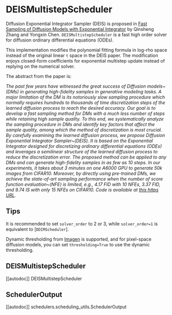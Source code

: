 <!--Copyright 2025 The HuggingFace Team. All rights reserved.

Licensed under the Apache License, Version 2.0 (the "License"); you may not use this file except in compliance with
the License. You may obtain a copy of the License at

http://www.apache.org/licenses/LICENSE-2.0

Unless required by applicable law or agreed to in writing, software distributed under the License is distributed on
an "AS IS" BASIS, WITHOUT WARRANTIES OR CONDITIONS OF ANY KIND, either express or implied. See the License for the
specific language governing permissions and limitations under the License.
-->

# DEISMultistepScheduler

Diffusion Exponential Integrator Sampler (DEIS) is proposed in [Fast Sampling of Diffusion Models with Exponential Integrator](https://huggingface.co/papers/2204.13902) by Qinsheng Zhang and Yongxin Chen. `DEISMultistepScheduler` is a fast high order solver for diffusion ordinary differential equations (ODEs).

This implementation modifies the polynomial fitting formula in log-rho space instead of the original linear `t` space in the DEIS paper. The modification enjoys closed-form coefficients for exponential multistep update instead of replying on the numerical solver.

The abstract from the paper is:

*The past few years have witnessed the great success of Diffusion models~(DMs) in generating high-fidelity samples in generative modeling tasks. A major limitation of the DM is its notoriously slow sampling procedure which normally requires hundreds to thousands of time discretization steps of the learned diffusion process to reach the desired accuracy. Our goal is to develop a fast sampling method for DMs with a much less number of steps while retaining high sample quality. To this end, we systematically analyze the sampling procedure in DMs and identify key factors that affect the sample quality, among which the method of discretization is most crucial. By carefully examining the learned diffusion process, we propose Diffusion Exponential Integrator Sampler~(DEIS). It is based on the Exponential Integrator designed for discretizing ordinary differential equations (ODEs) and leverages a semilinear structure of the learned diffusion process to reduce the discretization error. The proposed method can be applied to any DMs and can generate high-fidelity samples in as few as 10 steps. In our experiments, it takes about 3 minutes on one A6000 GPU to generate 50k images from CIFAR10. Moreover, by directly using pre-trained DMs, we achieve the state-of-art sampling performance when the number of score function evaluation~(NFE) is limited, e.g., 4.17 FID with 10 NFEs, 3.37 FID, and 9.74 IS with only 15 NFEs on CIFAR10. Code is available at [this https URL](https://github.com/qsh-zh/deis).*

## Tips

It is recommended to set `solver_order` to 2 or 3, while `solver_order=1` is equivalent to [`DDIMScheduler`].

Dynamic thresholding from [Imagen](https://huggingface.co/papers/2205.11487) is supported, and for pixel-space
diffusion models, you can set `thresholding=True` to use the dynamic thresholding.

## DEISMultistepScheduler
[[autodoc]] DEISMultistepScheduler

## SchedulerOutput
[[autodoc]] schedulers.scheduling_utils.SchedulerOutput
